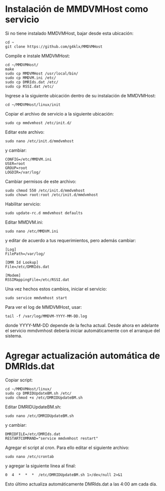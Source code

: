 # Instalación de MMDVMHost como servicio

Si no tiene instalado MMDVMHost, bajar desde esta ubicación:

    cd ~
    git clone https://github.com/g4klx/MMDVMHost

Compile e instale MMDVMHost:

    cd ~/MMDVMHost/
    make
    sudo cp MMDVMHost /usr/local/bin/
    sudo cp MMDVM.ini /etc/
    sudo cp DMRIds.dat /etc/
    sudo cp RSSI.dat /etc/

Ingrese a la siguiente ubicación dentro de su instalación de MMDVMHost:

    cd ~/MMDVMHost/linux/init

Copiar el archivo de servicio a la siguiente ubicación:

    sudo cp mmdvmhost /etc/init.d/

Editar este archivo:

    sudo nano /etc/init.d/mmdvmhost

y cambiar:

    CONFIG=/etc/MMDVM.ini
    USER=root
    GROUP=root
    LOGDIR=/var/log/

Cambiar permisos de este archivo:

    sudo chmod 550 /etc/init.d/mmdvmhost
    sudo chown root:root /etc/init.d/mmdvmhost

Habilitar servicio:

    sudo update-rc.d mmdvmhost defaults

Editar MMDVM.ini:

    sudo nano /etc/MMDVM.ini

y editar de acuerdo a tus requerimientos, pero además cambiar:

    [Log]
    FilePath=/var/log/
    
    [DMR Id Lookup]
    File=/etc/DMRIds.dat
    
    [Modem]
    RSSIMappingFile=/etc/RSSI.dat

Una vez hechos estos cambios, iniciar el servicio:

    sudo service mmdvmhost start

Para ver el log de MMDVMHost, usar:

    tail -f /var/log/MMDVM-YYYY-MM-DD.log

donde YYYY-MM-DD depende de la fecha actual. Desde ahora en adelante el servicio mmdvmhost debería iniciar automáticamente con el arranque del sistema.

# Agregar actualización automática de DMRIds.dat

Copiar script:

    cd ~/MMDVMHost/linux/
    sudo cp DMRIDUpdateBM.sh /etc/
    sudo chmod +x /etc/DMRIDUpdateBM.sh

Editar DMRIDUpdateBM.sh:

    sudo nano /etc/DMRIDUpdateBM.sh

y cambiar:

    DMRIDFILE=/etc/DMRIds.dat
    RESTARTCOMMAND="service mmdvmhost restart"

Agregar el script al cron. Para ello editar el siguiente archivo:

    sudo nano /etc/crontab

y agregar la siguiente linea al final:

    0  4  *  *  *  /etc/DMRIDUpdateBM.sh 1>/dev/null 2>&1

Esto último actualiza automáticamente DMRIds.dat a las 4:00 am cada día.
